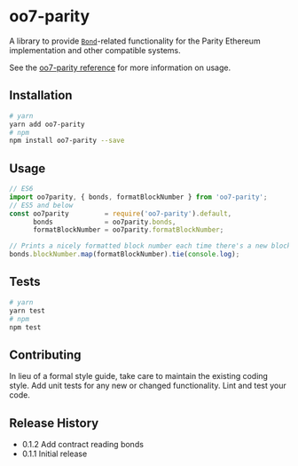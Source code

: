 oo7-parity
=========

A library to provide [`Bond`](https://github.com/ethcore/oo7#oo7)-related functionality for the Parity Ethereum
implementation and other compatible systems.

See the [oo7-parity reference](https://github.com/paritytech/parity/wiki/oo7-Parity-Reference)
for more information on usage.

## Installation

```sh
# yarn
yarn add oo7-parity
# npm
npm install oo7-parity --save
```

## Usage

```javascript
// ES6
import oo7parity, { bonds, formatBlockNumber } from 'oo7-parity';
// ES5 and below
const oo7parity         = require('oo7-parity').default,
      bonds             = oo7parity.bonds,
      formatBlockNumber = oo7parity.formatBlockNumber;

// Prints a nicely formatted block number each time there's a new block.
bonds.blockNumber.map(formatBlockNumber).tie(console.log);
```

## Tests

```sh
# yarn
yarn test
# npm
npm test
```

## Contributing

In lieu of a formal style guide, take care to maintain the existing coding style.
Add unit tests for any new or changed functionality. Lint and test your code.

## Release History

* 0.1.2 Add contract reading bonds
* 0.1.1 Initial release
